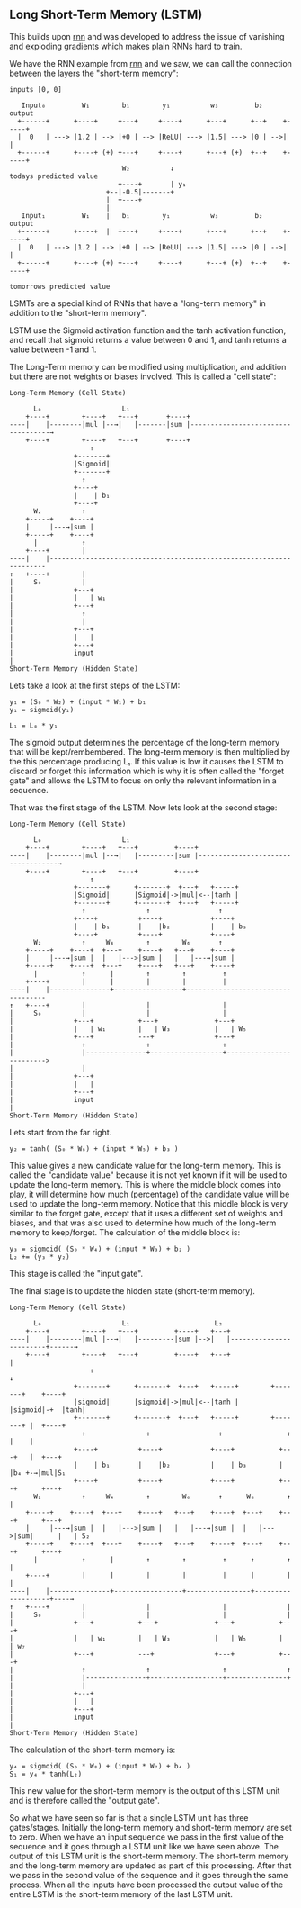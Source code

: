 ## Long Short-Term Memory (LSTM)
This builds upon [rnn](./rnn.md) and was developed to address the issue of
vanishing and exploding gradients which makes plain RNNs hard to train.

We have the RNN example from [rnn](./rnn.md) and we saw, we can call the
connection between the layers the "short-term memory":
```
inputs [0, 0]

   Input₀         W₁        b₁        y₁          w₃         b₂      output
  +------+      +----+     +---+     +----+      +---+      +--+    +-----+
  |  0   | ---> |1.2 | --> |+0 | --> |ReLU| ---> |1.5| ---> |0 | -->|     |
  +------+      +----+ (+) +---+     +----+      +---+ (+)  +--+    +-----+
                            W₂          ↓                          todays predicted value
                           +----+       | y₁
                        +--|-0.5|-------+
                        |  +----+
                        |
   Input₁         W₁    |   b₁        y₁          w₃         b₂      output
  +------+      +----+  |  +---+     +----+      +---+      +--+    +-----+
  |  0   | ---> |1.2 | --> |+0 | --> |ReLU| ---> |1.5| ---> |0 | -->|     |
  +------+      +----+ (+) +---+     +----+      +---+ (+)  +--+    +-----+
                                                                    tomorrows predicted value
```
LSMTs are a special kind of RNNs that have a "long-term memory" in addition to
the "short-term memory". 

LSTM use the Sigmoid activation function and the tanh activation function, and
recall that sigmoid returns a value between 0 and 1, and tanh returns a value
between -1 and 1.

The Long-Term memory can be modified using multiplication, and addition but
there are not weights or biases involved. This is called a "cell state":
```
Long-Term Memory (Cell State)

      L₀                    L₁
    +----+        +----+   +---+       +----+
----|    |--------|mul |--→|   |-------|sum |-----------------------------------→
    +----+        +----+   +---+       +----+
                    ↑
                +-------+
                |Sigmoid|
                +-------+
                  ↑
                +----+
                |    | b₁
                +----+
      W₂          ↑
    +-----+    +----+
    |     |---→|sum |
    +-----+    +----+
      |           ↑
    +----+        |
----|    |---------------------------------------------------------------------
↑   +----+        |
|     S₀          |
|               +---+
|               |   | w₁
|               +---+
|                 ↑
|                 |
|               +---+
|               |   |
|               +---+
|               input
|
Short-Term Memory (Hidden State)
```
Lets take a look at the first steps of the LSTM:
```
y₁ = (S₀ * W₂) + (input * W₁) + b₁
y₁ = sigmoid(y₁)

L₁ = L₀ * y₁
```
The sigmoid output determines the percentage of the long-term memory that will
be kept/rembembered. The long-term memory is then multiplied by the this
percentage producing L₁. If this value is low it causes the LSTM to discard or
forget this information which is why it is often called the "forget gate" and
allows the LSTM to focus on only the relevant information in a sequence.

That was the first stage of the LSTM. Now lets look at the second stage:
```
Long-Term Memory (Cell State)

      L₀                    L₁
    +----+        +----+   +---+         +----+
----|    |--------|mul |--→|   |---------|sum |-----------------------------------→
    +----+        +----+   +---+         +----+
                    ↑
                +-------+      +-------+  +---+   +-----+
                |Sigmoid|      |Sigmoid|->|mul|<--|tanh |
                +-------+      +-------+  +---+   +-----+
                  ↑               ↑                 ↑
                +----+          +----+            +----+
                |    | b₁       |    |b₂          |    | b₃
                +----+          +----+            +----+
      W₂          ↑     W₄        ↑        W₆       ↑
    +-----+    +----+  +---+    +----+   +---+    +----+
    |     |---→|sum |  |   |--->|sum |   |   |---→|sum |
    +-----+    +----+  +---+    +----+   +---+    +----+
      |           ↑      |        ↑        ↑         ↑
    +----+        |      |        |        |         |
----|    |---------------+-----------------+-----------------------------------
↑   +----+        |               |                  |
|     S₀          |               |                  |
|               +---+           +---+              +---+
|               |   | w₁        |   | W₃           |   | W₅
|               +---+           ---+               +---+
|                 ↑               ↑                  ↑
|                 |---------------+------------------+------------------------->
|                 |
|               +---+
|               |   |
|               +---+
|               input
|
Short-Term Memory (Hidden State)
```
Lets start from the far right.
```
y₂ = tanh( (S₀ * W₆) + (input * W₅) + b₃ )
```
This value gives a new candidate value for the long-term memory. This is called
the "candidate value" because it is not yet known if it will be used to update
the long-term memory. This is where the middle block comes into play, it will
determine how much (percentage) of the candidate value will be used to update
the long-term memory. Notice that this middle block is very similar to the
forget gate, except that it uses a different set of weights and biases, and that
was also used to determine how much of the long-term memory to keep/forget.
The calculation of the middle block is:
```
y₃ = sigmoid( (S₀ * W₄) + (input * W₃) + b₂ )
L₂ += (y₃ * y₂)
```
This stage is called the "input gate".

The final stage is to update the hidden state (short-term memory).
```
Long-Term Memory (Cell State)

      L₀                    L₁                     L₂ 
    +----+        +----+   +---+         +----+   +---+
----|    |--------|mul |--→|   |---------|sum |-->|   |------------------------+------→
    +----+        +----+   +---+         +----+   +---+                        |
                    ↑                                                          ↓
                +-------+      +-------+  +---+   +-----+        +-------+    +----+
                |sigmoid|      |sigmoid|->|mul|<--|tanh |        |sigmoid|-+  |tanh|
                +-------+      +-------+  +---+   +-----+        +-------+ |  +----+
                  ↑               ↑                 ↑                ↑     |    |
                +----+          +----+            +----+           +---+   |  +---+
                |    | b₁       |    |b₂          |    | b₃        |   |b₄ +-→|mul|S₁
                +----+          +----+            +----+           +---+      +---+
      W₂          ↑     W₄        ↑        W₆       ↑      W₈        ↑          |
    +-----+    +----+  +---+    +----+   +---+    +----+  +---+    +---+      +---+
    |     |---→|sum |  |   |--->|sum |   |   |---→|sum |  |   |--->|sum|      |   | S₂
    +-----+    +----+  +---+    +----+   +---+    +----+  +---+    +---+      +---+
      |           ↑      |        ↑        ↑         ↑      ↑        ↑          |
    +----+        |      |        |        |         |      |        |          |
----|    |---------------+-----------------+----------------+-------------------+----→
↑   +----+        |               |                  |               |
|     S₀          |               |                  |               |
|               +---+           +---+              +---+           +---+
|               |   | w₁        |   | W₃           |   | W₅        |   | w₇
|               +---+           ---+               +---+           +---+
|                 ↑               ↑                  ↑               ↑
|                 |---------------+------------------+---------------+
|                 |
|               +---+
|               |   |
|               +---+
|               input
|
Short-Term Memory (Hidden State)
```
The calculation of the short-term memory is:
```
y₄ = sigmoid( (S₀ * W₈) + (input * W₇) + b₄ )
S₁ = y₄ * tanh(L₂)
```
This new value for the short-term memory is the output of this LSTM unit and
is therefore called the "output gate".

So what we have seen so far is that a single LSTM unit has three gates/stages.
Initially the long-term memory and short-term memory are set to zero.
When we have an input sequence we pass in the first value of the sequence and
it goes through a LSTM unit like we have seen above. The output of this LSTM
unit is the short-term memory. The short-term memory and the long-term memory
are updated as part of this processing. 
After that we pass in the second value of the sequence and it goes through the
same process. When all the inputs have been processed the output value of the
entire LSTM is the short-term memory of the last LSTM unit.
